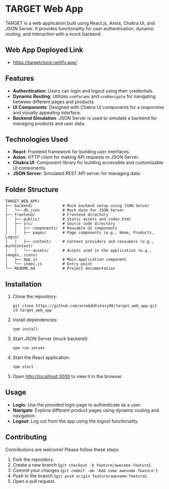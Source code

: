 # TARGET Web App

TARGET is a web application built using React.js, Axios, Chakra UI, and JSON Server. It provides functionality for user authentication, dynamic routing, and interaction with a mock backend.

## Web App Deployed Link
- https://targetclone.netlify.app/

## Features

- **Authentication**: Users can login and logout using their credentials.
- **Dynamic Routing**: Utilizes `useParams` and `useNavigate` for navigating between different pages and products.
- **UI Components**: Designed with Chakra UI components for a responsive and visually appealing interface.
- **Backend Simulation**: JSON Server is used to simulate a backend for managing products and user data.

## Technologies Used

- **React**: Frontend framework for building user interfaces.
- **Axios**: HTTP client for making API requests to JSON Server.
- **Chakra UI**: Component library for building accessible and customizable UI components.
- **JSON Server**: Simulated REST API server for managing data.

## Folder Structure

```
TARGET_WEB_APP/
├── backend/             # Mock backend setup using JSON Server
│   └── db.json          # Mock data for JSON Server
├── frontend/            # Frontend directory
│   ├── public/          # Static assets and index.html
│   ├── src/             # Source code directory
│   │   ├── components/  # Reusable UI components
│   │   ├── pages/       # Page components (e.g., Home, Products, Login)
│   │   ├── context/     # Context providers and consumers (e.g., AuthContext)
│   │   └── assets/      # Assets used in the application (e.g., images, icons)
│   ├── App.js           # Main application component
│   └── index.js         # Entry point
└── README.md            # Project documentation
```

## Installation

1. Clone the repository:
   ```
   git clone https://github.com/arnabAdhikary98/target_web_app.git
   cd target_web_app
   ```

2. Install dependencies:
   ```
   npm install
   ```

3. Start JSON Server (mock backend):
   ```
   npm run server
   ```

4. Start the React application:
   ```
   npm start
   ```

5. Open [http://localhost:3000](http://localhost:3000) to view it in the browser.

## Usage

- **Login**: Use the provided login page to authenticate as a user.
- **Navigate**: Explore different product pages using dynamic routing and navigation.
- **Logout**: Log out from the app using the logout functionality.

## Contributing

Contributions are welcome! Please follow these steps:

1. Fork the repository.
2. Create a new branch (`git checkout -b feature/awesome-feature`).
3. Commit your changes (`git commit -am 'Add some awesome feature'`).
4. Push to the branch (`git push origin feature/awesome-feature`).
5. Open a pull request.